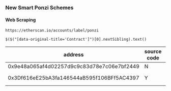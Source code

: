 ### New Smart Ponzi Schemes

#### Web Scraping
```
https://etherscan.io/accounts/label/ponzi

$($("[data-original-title='Contract']")[0].nextSibling).text()

```

|  address |  source code | deply-date  |   |
|---|---|---|---|
|  0x9e48a065af4d02257d9c9c83d78e7c06e7bf2449 |  N |   |   |
|  0x3Df616eE25bA3fa146544aB595f106BFf5AC4397 | Y  | 2018-10-10  |   |
